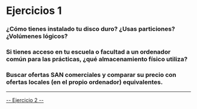 # Ejercicios 1

### ¿Cómo tienes instalado tu disco duro? ¿Usas particiones? ¿Volúmenes lógicos?

### Si tienes acceso en tu escuela o facultad a un ordenador común para las prácticas, ¿qué almacenamiento físico utiliza?

### Buscar ofertas SAN comerciales y comparar su precio con ofertas locales (en el propio ordenador) equivalentes.


------------------

[-- Ejercicio 2 --](./ejercicio02.md)
